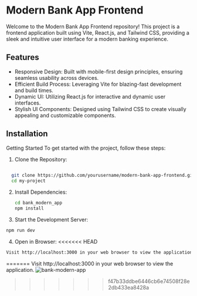 
# Modern Bank App Frontend

Welcome to the Modern Bank App Frontend repository! This project is a frontend application built using Vite, React.js, and Tailwind CSS, providing a sleek and intuitive user interface for a modern banking experience.


## Features

- Responsive Design: Built with mobile-first design principles, ensuring seamless usability across devices.
- Efficient Build Process: Leveraging Vite for blazing-fast development and build times.
- Dynamic UI: Utilizing React.js for interactive and dynamic user interfaces.
- Stylish UI Components: Designed using Tailwind CSS to create visually appealing and customizable components.



## Installation

Getting Started To get started with the project, follow these steps:
1. Clone the Repository:

```bash
 
  git clone https://github.com/yourusername/modern-bank-app-frontend.git
  cd my-project
```
2. Install Dependencies:

    ```bash
    cd bank_modern_app 
    npm install
    ```
3. Start the Development Server: 
```bash
npm run dev
```
4. Open in Browser:
<<<<<<< HEAD
```bash
Visit http://localhost:3000 in your web browser to view the application.
```

=======
    Visit http://localhost:3000 in your web browser to view the application.
![bank-modern-app](https://github.com/RizWaaN3024/bank-modern-app/assets/108953802/487f99a8-6e10-4ea5-89b4-c08189dbe4e2)
>>>>>>> f47b33ddbe6446cb6e74508f28e2db433ea8428a

